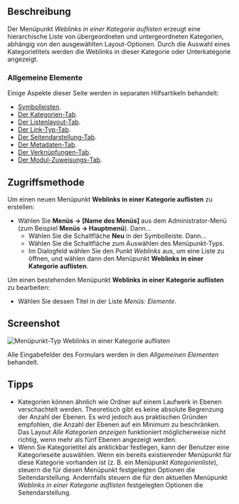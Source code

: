 <!-- Filename: Help4.x:Menus_Menu_Item_Weblink_Category / Display title: Weblinks in einer Kategorie auflisten -->

## Beschreibung

Der Menüpunkt *Weblinks in einer Kategorie auflisten* erzeugt eine hierarchische Liste von übergeordneten und untergeordneten Kategorien, abhängig von den ausgewählten Layout-Optionen. Durch die Auswahl eines Kategorietitels werden die Weblinks in dieser Kategorie oder Unterkategorie angezeigt.

### Allgemeine Elemente

Einige Aspekte dieser Seite werden in separaten Hilfsartikeln behandelt:

* [Symbolleisten](jdocmanual?article=help/common-elements/toolbars).
* [Der Kategorien-Tab](jdocmanual?article=help/menu-items-common/menu-item-category).
* [Der Listenlayout-Tab](jdocmanual?article=help/menu-items-common/menu-item-list-layouts).
* [Der Link-Typ-Tab](jdocmanual?article=help/menu-items-common/menu-item-link-type).
* [Der Seitendarstellung-Tab](jdocmanual?article=help/menu-items-common/menu-item-page-display).
* [Der Metadaten-Tab](jdocmanual?article=help/menu-items-common/menu-item-metadata).
* [Der Verknüpfungen-Tab](jdocmanual?article=help/common-elements/edit-associations).
* [Der Modul-Zuweisungs-Tab](jdocmanual?article=help/menu-items-common/menu-item-module-assignment).

## Zugriffsmethode

Um einen neuen Menüpunkt **Weblinks in einer Kategorie auflisten** zu erstellen:

- Wählen Sie **Menüs → \[Name des Menüs\]** aus dem Administrator-Menü (zum Beispiel **Menüs → Hauptmenü**). Dann...
  - Wählen Sie die Schaltfläche **Neu** in der Symbolleiste. Dann...
  - Wählen Sie die Schaltfläche zum Auswählen des Menüpunkt-Typs.
  - Im Dialogfeld wählen Sie den Punkt *Weblinks* aus, um eine Liste zu öffnen, und wählen dann den Menüpunkt **Weblinks in einer Kategorie auflisten**.

Um einen bestehenden Menüpunkt **Weblinks in einer Kategorie auflisten** zu bearbeiten:

- Wählen Sie dessen Titel in der Liste *Menüs: Elemente*.

## Screenshot

![Menüpunkt-Typ Weblinks in einer Kategorie auflisten](../../../de/images/menu-items/weblinks-list-web-links-in-a-category-details-tab.png)

Alle Eingabefelder des Formulars werden in den *Allgemeinen Elementen* behandelt.

## Tipps

- Kategorien können ähnlich wie Ordner auf einem Laufwerk in Ebenen verschachtelt werden. Theoretisch gibt es keine absolute Begrenzung der Anzahl der Ebenen. Es wird jedoch aus praktischen Gründen empfohlen, die Anzahl der Ebenen auf ein Minimum zu beschränken. Das Layout *Alle Kategorien anzeigen* funktioniert möglicherweise nicht richtig, wenn mehr als fünf Ebenen angezeigt werden.
- Wenn Sie Kategorietitel als anklickbar festlegen, kann der Benutzer eine Kategorieseite auswählen. Wenn ein bereits existierender Menüpunkt für diese Kategorie vorhanden ist (z. B. ein Menüpunkt *Kategorienliste*), steuern die für diesen Menüpunkt festgelegten Optionen die Seitendarstellung. Andernfalls steuern die für den aktuellen Menüpunkt *Weblinks in einer Kategorie auflisten* festgelegten Optionen die Seitendarstellung.
